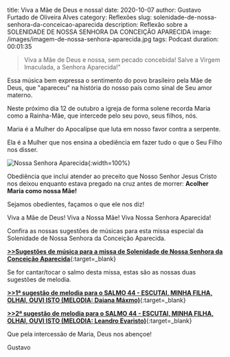 ﻿title: Viva a Mãe de Deus e nossa!
date: 2020-10-07
author: Gustavo Furtado de Oliveira Alves
category: Reflexões
slug: solenidade-de-nossa-senhora-da-conceicao-aparecida
description: Reflexão sobre a SOLENIDADE DE NOSSA SENHORA DA CONCEIÇÃO APARECIDA
image: /images/imagem-de-nossa-senhora-aparecida.jpg
tags: Podcast
duration: 00:01:35

> Viva a Mãe de Deus e nossa, sem pecado concebida! Salve a Virgem Imaculada, a Senhora Aparecida!"

Essa música bem expressa o sentimento do povo brasileiro pela Mãe de Deus,
que "apareceu" na história do nosso país como sinal de Seu amor materno.

Neste próximo dia 12 de outubro a igreja de forma solene recorda Maria como a Rainha-Mãe, que intercede pelo seu povo, seus filhos, nós.

Maria é a Mulher do Apocalípse que luta em nosso favor contra a serpente.

Ela é a Mulher que nos ensina a obediência em fazer tudo o que o Seu Filho nos disser.

![Nossa Senhora Aparecida](/images/imagem-de-nossa-senhora-aparecida.jpg){:width=100%}

Obediência que inclui atender ao preceito que Nosso Senhor Jesus Cristo nos deixou enquanto estava pregado na cruz antes de morrer: <strong>Acolher Maria como nossa Mãe!</strong>

Sejamos obedientes, façamos o que ele nos diz!

Viva a Mãe de Deus! Viva a Nossa Mãe! Viva Nossa Senhora Aparecida!

Confira as nossas sugestões de músicas para esta missa especial 
da Solenidade de Nossa Senhora da Conceição Aparecida.

[**>>Sugestões de música para a missa de Solenidade de Nossa Senhora da Conceição Aparecida**](https://musicasparamissa.com.br/sugestoes-para/solenidade-de-nossa-senhora-da-conceicao-aparecida){:target=\_blank}

Se for cantar/tocar o salmo desta missa, estas são as nossas duas sugestões de melodia.

[**>>1ª sugestão de melodia para o SALMO 44 - ESCUTAI, MINHA FILHA, OLHAI, OUVI ISTO (MELODIA: Daiana Máxmo)**](https://musicasparamissa.com.br/musica/salmo-44/){:target=\_blank}

[**>>2ª sugestão de melodia para o SALMO 44 - ESCUTAI, MINHA FILHA, OLHAI, OUVI ISTO (MELODIA: Leandro Evaristo)**](https://musicasparamissa.com.br/musica/salmo-44-45-escutai-minha-filha/){:target=\_blank}

Que pela intercessão de Maria, Deus nos abençoe!

Gustavo
